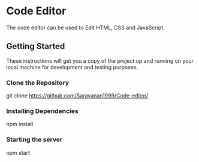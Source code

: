 # Code Editor
The code editor can be used to Edit HTML, CSS and JavaScript.

## Getting Started
These instructions will get you a copy of the project up and running on your local machine for development and testing purposes.
### Clone the Repository
  git clone https://github.com/Saravanan1999/Code-editor/
### Installing Dependencies
  npm install
### Starting the server
  npm start
